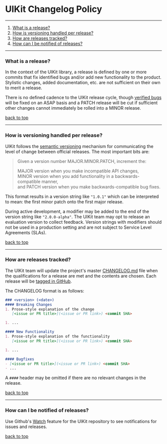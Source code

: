 # UIKit Changelog Policy

---

1. [What is a release?](#what-is-a-release)
1. [How is versioning handled per release?](#how-is-versioning-handled-per-release)
1. [How are releases tracked?](#how-are-releases-tracked)
1. [How can I be notified of releases?](#how-can-i-be-notified-of-releases)

---

### What is a release?

In the context of the UIKit library, a release is defined by one or more commits that fix identified bugs and/or add new functionality to the product. Stylistic changes, added documentation, etc. are not sufficient on their own to merit a release.

There is no defined cadence to the UIKit release cycle, though [verified bugs](https://github.com/bibliotech/uikit/labels/bug) will be fixed on an ASAP basis and a PATCH release will be cut if sufficient other changes cannot immediately be rolled into a MINOR release.

[back to top](#uikit-changelog-policy)

---

### How is versioning handled per release?

UIKit follows the [semantic versioning](http://semver.org/spec/v2.0.0.html) mechanism for communicating the level of change between official releases. The most important bits are:

> Given a version number MAJOR.MINOR.PATCH, increment the:
>
> MAJOR version when you make incompatible API changes, <br />
> MINOR version when you add functionality in a backwards-compatible manner, <br />
> and PATCH version when you make backwards-compatible bug fixes.

This format results in a version string like `"1.0.1"` which can be interpreted to mean: the first minor patch onto the first major release.

During active development, a modifier may be added to the end of the version string like `"2.0.0-alpha"`. The UIKit team may opt to release an evaluation version to collect feedback. Version strings with modifiers should not be used in a production setting and are not subject to Service Level Agreements (SLAs).

[back to top](#uikit-changelog-policy)

---

### How are releases tracked?

The UIKit team will update the project's master [CHANGELOG.md](CHANGELOG.md) file when the qualifications for a release are met and the contents are chosen. Each release will be [tagged in GitHub](https://github.com/bibliotech/uikit/releases).

The CHANGELOG format is as follows:
```markdown
### <version> (<date>)
#### Breaking Changes
1. Prose-style explanation of the change
   [<issue or PR title>](<issue or PR link>) <commit SHA>

1. ...

#### New Functionality
1. Prose-style explanation of the functionality
   [<issue or PR title>](<issue or PR link>) <commit SHA>

1. ...

#### Bugfixes
- [<issue or PR title>](<issue or PR link>) <commit SHA>
- ...
```

A `####` header may be omitted if there are no relevant changes in the release.

[back to top](#uikit-changelog-policy)

---

### How can I be notified of releases?

Use Github's [Watch](https://help.github.com/articles/watching-repositories/) feature for the UIKit repository to see notifications for issues and releases.

[back to top](#uikit-changelog-policy)
